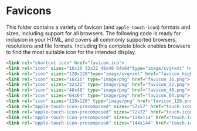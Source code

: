 # Favicons

This folder contains a variety of favicon (and `apple-touch-icon`) formats and sizes, including support for all browsers. The following code is ready for inclusion in your HTML, and covers all commonly supported browsers, resolutions and file formats. Including this complete block enables browsers to find the most suitable icon for the intended display.

```html
<link rel="shortcut icon" href="favicon.ico">
<link rel="icon" sizes="16x16 32x32 48x48 64x64"type="image/svg+xml" href="favicon.svg">
<link rel="icon" sizes="128x128"type="image/svg+xml" href="favicon_high.svg">
<link rel="icon" sizes="16x16" type="image/png" href="favicon_16.png">
<link rel="icon" sizes="32x32" type="image/png" href="favicon_32.png">
<link rel="icon" sizes="48x48" type="image/png" href="favicon_48.png">
<link rel="icon" sizes="64x64" type="image/png" href="favicon_64.png">
<link rel="icon" sizes="128x128" type="image/png" href="favicon_128.png">
<link rel="apple-touch-icon-precomposed" sizes="57x57" href="touch-icon-57.png">
<link rel="apple-touch-icon-precomposed" sizes="72x72" href="touch-icon-72.png">
<link rel="apple-touch-icon-precomposed" sizes="114x114" href="touch-icon-114.png">
<link rel="apple-touch-icon-precomposed" sizes="144x144" href="touch-icon-144.png">
```